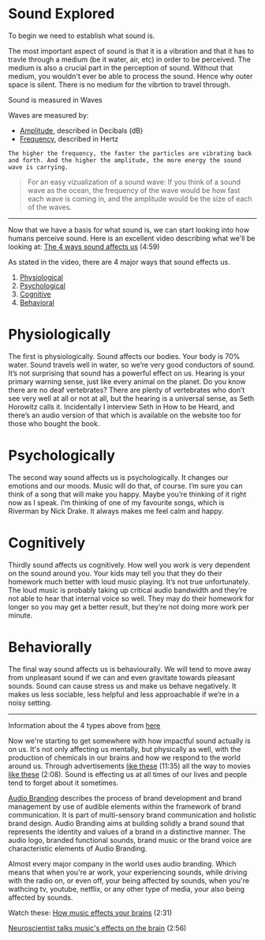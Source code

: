 # Sound Explored

To begin we need to establish what sound is.

The most important aspect of sound is that it is a vibration and that it has to travle through a medium (be it water, air, etc) in order to be perceived. The medium is also a crucial part in the perception of sound. Without that medium, you wouldn't ever be able to process the sound. Hence why outer space is silent. There is no medium for the vibrtion to travel through.

Sound is measured in Waves

Waves are measured by:
* [Amplitude](https://en.wikipedia.org/wiki/Amplitude), described in Decibals (dB)
* [Frequency](https://en.wikipedia.org/wiki/Frequency), described in Hertz

```The higher the frequency, the faster the particles are vibrating back and forth. And the higher the amplitude, the more energy the sound wave is carrying.```
> For an easy vizualization of a sound wave: If you think of a sound wave as the ocean, the frequency of the wave would be how fast each wave is coming in, and the amplitude would be the size of each of the waves.
---

Now that we have a basis for what sound is, we can start looking into how humans perceive sound.
Here is an excellent video describing what we'll be looking at:
[The 4 ways sound affects us](https://www.ted.com/talks/julian_treasure_the_4_ways_sound_affects_us/up-next?language=en) (4:59)

As stated in the video, there are 4 major ways that sound effects us.

1. [Physiological](https://en.wikipedia.org/wiki/Physiology)
2. [Psychological](https://en.wikipedia.org/wiki/Psychology)
3. [Cognitive](https://en.wikipedia.org/wiki/Cognition)
4. [Behavioral](https://en.wikipedia.org/wiki/Behavior)

# Physiologically

The first is physiologically. Sound affects our bodies. Your body is 70% water. Sound travels well in water, so we’re very good conductors of sound. It’s not surprising that sound has a powerful effect on us. Hearing is your primary warning sense, just like every animal on the planet. Do you know there are no deaf vertebrates? There are plenty of vertebrates who don’t see very well at all or not at all, but the hearing is a universal sense, as Seth Horowitz calls it. Incidentally I interview Seth in How to be Heard, and there’s an audio version of that which is available on the website too for those who bought the book.

# Psychologically

The second way sound affects us is psychologically. It changes our emotions and our moods. Music will do that, of course. I’m sure you can think of a song that will make you happy. Maybe you’re thinking of it right now as I speak. I’m thinking of one of my favourite songs, which is Riverman by Nick Drake. It always makes me feel calm and happy.

# Cognitively

Thirdly sound affects us cognitively. How well you work is very dependent on the sound around you. Your kids may tell you that they do their homework much better with loud music playing. It’s not true unfortunately. The loud music is probably taking up critical audio bandwidth and they’re not able to hear that internal voice so well. They may do their homework for longer so you may get a better result, but they’re not doing more work per minute. 

# Behaviorally

The final way sound affects us is behaviourally. We will tend to move away from unpleasant sound if we can and even gravitate towards pleasant sounds. Sound can cause stress us and make us behave negatively. It makes us less sociable, less helpful and less approachable if we’re in a noisy setting.

---

Information about the 4 types above from [here](https://www.juliantreasure.com/blog/4-ways-sound-affects/)

Now we're starting to get somewhere with how impactful sound actually is on us. It's not only affecting us mentally, but physically as well, with the production of chemicals in our brains and how we respond to the world around us. Through advertisements [like these](https://www.youtube.com/watch?v=HE9nLWFZ6ac) (11:35) all the way to movies [like these](https://www.youtube.com/watch?v=AcpW_cvkEnk) (2:08). Sound is effecting us at all times of our lives and people tend to forget about it sometimes.

[Audio Branding](https://audio-branding-academy.org/knowledge/what-is-audio-branding/) describes the process of brand development and brand management by use of audible elements within the framework of brand communication. It is part of multi-sensory brand communication and holistic brand design. Audio Branding aims at building solidly a brand sound that represents the identity and values of a brand in a distinctive manner. The audio logo, branded functional sounds, brand music or the brand voice are characteristic elements of Audio Branding.

Almost every major company in the world uses audio branding. Which means that when you're ar work, your experiencing sounds, while driving with the radio on, or even off, your being affected by sounds, when you're wathcing tv, youtube, netflix, or any other type of media, your also being affected by sounds.

Watch these:
[How music effects your brains](https://www.youtube.com/watch?v=JpUVMpX62nw) (2:31)

[Neuroscientist talks music's effects on the brain](https://www.youtube.com/watch?v=W6GI2vpCrbM) (2:56)

